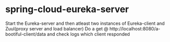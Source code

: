 # spring-cloud-eureka-server
Start the Eureka-server and then atleast two instances of Eureka-client and Zuul(proxy server and load balancer)
Do a get @ http://localhost:8080/a-bootiful-client/data and check logs which client responded

